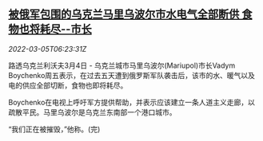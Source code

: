 <!--1646461863000-->
[被俄军包围的乌克兰马里乌波尔市水电气全部断供 食物也将耗尽--市长](https://cn.reuters.com/article/ukraine-mariupol-utilities-food-0305-idCNKBS2L206R)
------

<div><i>2022-03-05T06:23:31Z</i></div><p>路透乌克兰利沃夫3月4日 - 乌克兰城市马里乌波尔(Mariupol)市长Vadym Boychenko周五表示，在过去五天遭到俄罗斯军队袭击后，该市的水、暖气以及电的供应全部切断，食物也即将耗尽。</p><p>Boychenko在电视上呼吁军方提供帮助，并表示应该建立一条人道主义走廊，以疏散平民。马里乌波尔是乌克兰东南部一个港口城市。</p><p>“我们正在被摧毁，”他称。(完)</p>
